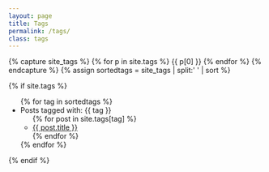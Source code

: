 ```yaml
---
layout: page
title: Tags
permalink: /tags/
class: tags
---
```

{% capture site_tags %}
{% for p in site.tags %}
{{ p[0] }}
{% endfor %}
{% endcapture %}
{% assign sortedtags = site_tags | split:' ' | sort %}

<h2 id="tagTitle">Searching ...</h2>
<section>
{% if site.tags %}
  <ul>
    {% for tag in sortedtags %}
      <li class="tag" id="tag-{{ tag }}">Posts tagged with: {{ tag }}
      <ul>
        {% for post in site.tags[tag] %}
          <li><a href="{{ post.url }}/">{{ post.title }}</a></li>
        {% endfor %}
      </ul>
      </li>
    {% endfor %}
  </ul>
{% endif %}

<a id="seeAllTags" href="/tags/">all Tags</a>

</section>




<script>
function getParameterByName(name) {
  name = name.replace(/[\[]/, "\\[").replace(/[\]]/, "\\]");
  var regex = new RegExp("[\\?&]" + name + "=([^&#]*)"),
  results = regex.exec(location.search);
  return results === null ? "" : decodeURIComponent(results[1].replace(/\+/g, " "));
}

window.onload = function() {
  var tag = getParameterByName('tag');
  if (tag && document.getElementById('tag-' + tag)) {


    var tags = document.getElementsByTagName('li');
    for (var i=0; i<tags.length; i++) {
      if ( tags[i].className === 'tag') {
	      tags[i].style.display = "none";
      }
	  }

    document.getElementById('tag-' + tag).style.display = 'block';
    document.getElementById('seeAllTags').style.display = 'block';
    document.getElementById('tagTitle').innerHTML = 'Posts tagged with: ' + tag;

  } else {
    document.getElementById('tagTitle').innerHTML = '<h2>Illegal Tag Query</h2>will redirect to home page in a second.';
    setTimeout(function(){
      document.location.href = "/";
    },4000);
  }
};
</script>



<style>

#tagTitle,
#seeAllTags {
  display:none;
}
</style>
